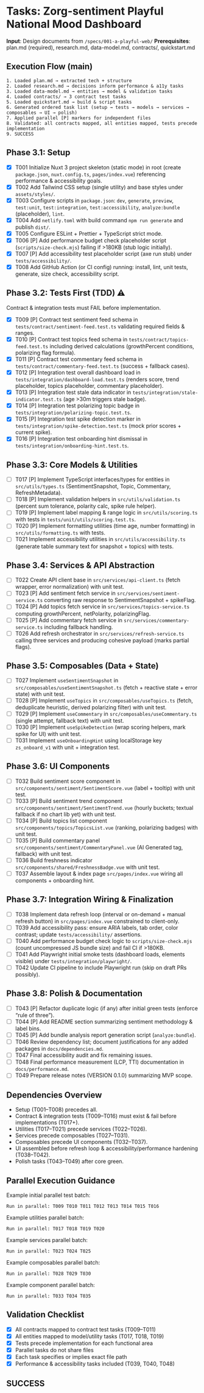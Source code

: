 # Tasks: Zorg-sentiment Playful National Mood Dashboard

**Input**: Design documents from `/specs/001-a-playful-web/`
**Prerequisites**: plan.md (required), research.md, data-model.md, contracts/, quickstart.md

## Execution Flow (main)

```
1. Loaded plan.md → extracted tech + structure
2. Loaded research.md → decisions inform performance & a11y tasks
3. Loaded data-model.md → entities → model & validation tasks
4. Loaded contracts/ → 3 contract test tasks
5. Loaded quickstart.md → build & script tasks
6. Generated ordered task list (setup → tests → models → services → composables → UI → polish)
7. Applied parallel [P] markers for independent files
8. Validated: all contracts mapped, all entities mapped, tests precede implementation
9. SUCCESS
```

## Phase 3.1: Setup

- [x] T001 Initialize Nuxt 3 project skeleton (static mode) in root (create `package.json`, `nuxt.config.ts`, `pages/index.vue`) referencing performance & accessibility goals.
- [x] T002 Add Tailwind CSS setup (single utility) and base styles under `assets/styles/`.
- [x] T003 Configure scripts in `package.json`: `dev`, `generate`, `preview`, `test:unit`, `test:integration`, `test:accessibility`, `analyze:bundle` (placeholder), `lint`.
- [x] T004 Add `netlify.toml` with build command `npm run generate` and publish `dist/`.
- [x] T005 Configure ESLint + Prettier + TypeScript strict mode.
- [x] T006 [P] Add performance budget check placeholder script (`scripts/size-check.mjs`) failing if >180KB (stub logic initially).
- [x] T007 [P] Add accessibility test placeholder script (axe run stub) under `tests/accessibility/`.
- [x] T008 Add GitHub Action (or CI config) running: install, lint, unit tests, generate, size check, accessibility script.

## Phase 3.2: Tests First (TDD) ⚠️

Contract & integration tests must FAIL before implementation.

- [x] T009 [P] Contract test sentiment feed schema in `tests/contract/sentiment-feed.test.ts` validating required fields & ranges.
- [x] T010 [P] Contract test topics feed schema in `tests/contract/topics-feed.test.ts` including derived calculations (growthPercent conditions, polarizing flag formula).
- [x] T011 [P] Contract test commentary feed schema in `tests/contract/commentary-feed.test.ts` (success + fallback cases).
- [x] T012 [P] Integration test overall dashboard load in `tests/integration/dashboard-load.test.ts` (renders score, trend placeholder, topics placeholder, commentary placeholder).
- [x] T013 [P] Integration test stale data indicator in `tests/integration/stale-indicator.test.ts` (age >30m triggers stale badge).
- [x] T014 [P] Integration test polarizing topic badge in `tests/integration/polarizing-topic.test.ts`.
- [x] T015 [P] Integration test spike detection marker in `tests/integration/spike-detection.test.ts` (mock prior scores + current spike).
- [x] T016 [P] Integration test onboarding hint dismissal in `tests/integration/onboarding-hint.test.ts`.

## Phase 3.3: Core Models & Utilities

- [ ] T017 [P] Implement TypeScript interfaces/types for entities in `src/utils/types.ts` (SentimentSnapshot, Topic, Commentary, RefreshMetadata).
- [ ] T018 [P] Implement validation helpers in `src/utils/validation.ts` (percent sum tolerance, polarity calc, spike rule helper).
- [ ] T019 [P] Implement label mapping & range logic in `src/utils/scoring.ts` with tests in `tests/unit/utils/scoring.test.ts`.
- [ ] T020 [P] Implement formatting utilities (time age, number formatting) in `src/utils/formatting.ts` with tests.
- [ ] T021 Implement accessibility utilities in `src/utils/accessibility.ts` (generate table summary text for snapshot + topics) with tests.

## Phase 3.4: Services & API Abstraction

- [ ] T022 Create API client base in `src/services/api-client.ts` (fetch wrapper, error normalization) with unit test.
- [ ] T023 [P] Add sentiment fetch service in `src/services/sentiment-service.ts` converting raw response to SentimentSnapshot + spikeFlag.
- [ ] T024 [P] Add topics fetch service in `src/services/topics-service.ts` computing growthPercent, netPolarity, polarizingFlag.
- [ ] T025 [P] Add commentary fetch service in `src/services/commentary-service.ts` including fallback handling.
- [ ] T026 Add refresh orchestrator in `src/services/refresh-service.ts` calling three services and producing cohesive payload (marks partial flags).

## Phase 3.5: Composables (Data + State)

- [ ] T027 Implement `useSentimentSnapshot` in `src/composables/useSentimentSnapshot.ts` (fetch + reactive state + error state) with unit test.
- [ ] T028 [P] Implement `useTopics` in `src/composables/useTopics.ts` (fetch, deduplicate heuristic, derived polarizing filter) with unit test.
- [ ] T029 [P] Implement `useCommentary` in `src/composables/useCommentary.ts` (single attempt, fallback text) with unit test.
- [ ] T030 [P] Implement `useSpikeDetection` (wrap scoring helpers, mark spike for UI) with unit test.
- [ ] T031 Implement `useOnboardingHint` using localStorage key `zs_onboard_v1` with unit + integration test.

## Phase 3.6: UI Components

- [ ] T032 Build sentiment score component in `src/components/sentiment/SentimentScore.vue` (label + tooltip) with unit test.
- [ ] T033 [P] Build sentiment trend component `src/components/sentiment/SentimentTrend.vue` (hourly buckets; textual fallback if no chart lib yet) with unit test.
- [ ] T034 [P] Build topics list component `src/components/topics/TopicsList.vue` (ranking, polarizing badges) with unit test.
- [ ] T035 [P] Build commentary panel `src/components/sentiment/CommentaryPanel.vue` (AI Generated tag, fallback) with unit test.
- [ ] T036 Build freshness indicator `src/components/shared/FreshnessBadge.vue` with unit test.
- [ ] T037 Assemble layout & index page `src/pages/index.vue` wiring all components + onboarding hint.

## Phase 3.7: Integration Wiring & Finalization

- [ ] T038 Implement data refresh loop (interval or on-demand + manual refresh button) in `src/pages/index.vue` constrained to client-only.
- [ ] T039 Add accessibility pass: ensure ARIA labels, tab order, color contrast; update `tests/accessibility/` assertions.
- [ ] T040 Add performance budget check logic to `scripts/size-check.mjs` (count uncompressed JS bundle size) and fail CI if >180KB.
- [ ] T041 Add Playwright initial smoke tests (dashboard loads, elements visible) under `tests/integration/playwright/`.
- [ ] T042 Update CI pipeline to include Playwright run (skip on draft PRs possibly).

## Phase 3.8: Polish & Documentation

- [ ] T043 [P] Refactor duplicate logic (if any) after initial green tests (enforce “rule of three”).
- [ ] T044 [P] Add README section summarizing sentiment methodology & label bins.
- [ ] T045 [P] Add bundle analysis report generation script (`analyze:bundle`).
- [ ] T046 Review dependency list; document justifications for any added packages in `docs/dependencies.md`.
- [ ] T047 Final accessibility audit and fix remaining issues.
- [ ] T048 Final performance measurement (LCP, TTI) documentation in `docs/performance.md`.
- [ ] T049 Prepare release notes (VERSION 0.1.0) summarizing MVP scope.

## Dependencies Overview

- Setup (T001–T008) precedes all.
- Contract & integration tests (T009–T016) must exist & fail before implementations (T017+).
- Utilities (T017–T021) precede services (T022–T026).
- Services precede composables (T027–T031).
- Composables precede UI components (T032–T037).
- UI assembled before refresh loop & accessibility/performance hardening (T038–T042).
- Polish tasks (T043–T049) after core green.

## Parallel Execution Guidance

Example initial parallel test batch:

```
Run in parallel: T009 T010 T011 T012 T013 T014 T015 T016
```

Example utilities parallel batch:

```
Run in parallel: T017 T018 T019 T020
```

Example services parallel batch:

```
Run in parallel: T023 T024 T025
```

Example composables parallel batch:

```
Run in parallel: T028 T029 T030
```

Example component parallel batch:

```
Run in parallel: T033 T034 T035
```

## Validation Checklist

- [x] All contracts mapped to contract test tasks (T009–T011)
- [x] All entities mapped to model/utility tasks (T017, T018, T019)
- [x] Tests precede implementation for each functional area
- [x] Parallel tasks do not share files
- [x] Each task specifies or implies exact file path
- [x] Performance & accessibility tasks included (T039, T040, T048)

## SUCCESS
